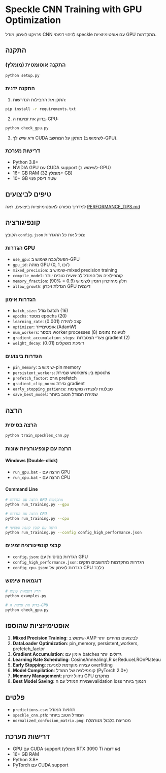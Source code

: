 # Speckle CNN Training with GPU Optimization

פרויקט לאימון מודל CNN לזיהוי דפוסי speckle עם אופטימיזציות GPU מתקדמות.

## התקנה

### התקנה אוטומטית (מומלץ)
```bash
python setup.py
```

### התקנה ידנית
1. התקן את החבילות הנדרשות:
```bash
pip install -r requirements.txt
```

2. בדוק את זמינות ה-GPU:
```bash
python check_gpu.py
```

3. ודא שיש לך CUDA מותקן על המחשב (לשימוש ב-GPU).

### דרישות מערכת
- Python 3.8+
- NVIDIA GPU עם CUDA support (לשימוש ב-GPU)
- 16+ GB RAM (מומלץ 32+ GB)
- 10+ GB שטח דיסק פנוי

## טיפים לביצועים
למדריך מפורט לאופטימיזציות ביצועים, ראה [PERFORMANCE_TIPS.md](PERFORMANCE_TIPS.md)

## קונפיגורציה

הקובץ `config.json` מכיל את כל ההגדרות:

### הגדרות GPU
- `use_gpu`: הפעל/כבה שימוש ב-GPU
- `gpu_id`: מזהה GPU (0, 1, וכו')
- `mixed_precision`: שימוש ב-mixed precision training
- `compile_model`: קומפילציה של המודל לביצועים טובים יותר
- `memory_fraction`: חלק מהזיכרון הזמין לשימוש (0.9 = 90%)
- `allow_growth`: הגדלת זיכרון GPU דינמית

### הגדרות אימון
- `batch_size`: גודל batch (16)
- `epochs`: מספר epochs (20)
- `learning_rate`: קצב למידה (0.001)
- `optimizer`: אופטימייזר (AdamW)
- `num_workers`: מספר worker processes לטעינת נתונים (8)
- `gradient_accumulation_steps`: צעדי הצטברות gradient (2)
- `weight_decay`: דעיכת משקלים (0.01)

### הגדרות ביצועים
- `pin_memory`: שימוש ב-pin memory
- `persistent_workers`: שמירת workers בין epochs
- `prefetch_factor`: גורם prefetch
- `gradient_clip_norm`: גזירת gradient
- `early_stopping_patience`: סבלנות לעצירה מוקדמת
- `save_best_model`: שמירת המודל הטוב ביותר

## הרצה

### הרצה בסיסית
```bash
python train_speckles_cnn.py
```

### הרצה עם קונפיגורציות שונות

#### Windows (Double-click)
- `run_gpu.bat` - הרצה עם GPU
- `run_cpu.bat` - הרצה עם CPU

#### Command Line
```bash
# הרצה עם הגדרות GPU מתקדמות
python run_training.py --gpu

# הרצה עם הגדרות CPU
python run_training.py --cpu

# הרצה עם קובץ קונפיג ספציפי
python run_training.py --config config_high_performance.json
```

### קבצי קונפיגורציה זמינים
- `config.json`: הגדרות בסיסיות עם GPU
- `config_high_performance.json`: הגדרות מתקדמות למחשבים חזקים
- `config_cpu.json`: הגדרות לאימון על CPU בלבד

### דוגמאות שימוש
```bash
# הרץ דוגמאות שונות
python examples.py

# בדוק את זמינות ה-GPU
python check_gpu.py
```

## אופטימיזציות שהוספו

1. **Mixed Precision Training**: שימוש ב-AMP לביצועים מהירים יותר
2. **DataLoader Optimization**: pin_memory, persistent_workers, prefetch_factor
3. **Gradient Accumulation**: אימון עם batches גדולים יותר
4. **Learning Rate Scheduling**: CosineAnnealingLR או ReduceLROnPlateau
5. **Early Stopping**: עצירה מוקדמת למניעת overfitting
6. **Model Compilation**: קומפילציה של המודל (PyTorch 2.0+)
7. **Memory Management**: ניהול זיכרון GPU מתקדם
8. **Best Model Saving**: שמירת המודל עם הvalidation loss הנמוך ביותר

## פלטים

- `predictions.csv`: תחזיות המודל
- `speckle_cnn.pth`: המודל הטוב ביותר
- `normalized_confusion_matrix.png`: מטריצת בלבול מנורמלת

## דרישות מערכת

- GPU עם CUDA support (מומלץ RTX 3090 Ti או דומה)
- 16+ GB RAM
- Python 3.8+
- PyTorch עם CUDA support
